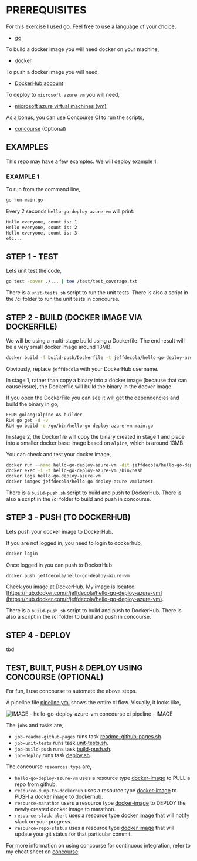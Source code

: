 
# PREREQUISITES

For this exercise I used go.  Feel free to use a language of your choice,

* [go](https://github.com/JeffDeCola/my-cheat-sheets/tree/master/software/development/languages/go-cheat-sheet)

To build a docker image you will need docker on your machine,

* [docker](https://github.com/JeffDeCola/my-cheat-sheets/tree/master/software/operations-tools/orchestration/builds-deployment-containers/docker-cheat-sheet)

To push a docker image you will need,

* [DockerHub account](https://hub.docker.com/)

To deploy to `microsoft azure vm` you will need,

* [microsoft azure virtual machines (vm)](https://github.com/JeffDeCola/my-cheat-sheets/tree/master/software/service-architectures/infrastructure-as-a-service/microsoft-azure-virtual-machines-cheat-sheet)

As a bonus, you can use Concourse CI to run the scripts,

* [concourse](https://github.com/JeffDeCola/my-cheat-sheets/tree/master/software/operations-tools/continuous-integration-continuous-deployment/concourse-cheat-sheet)
  (Optional)

## EXAMPLES

This repo may have a few examples. We will deploy example 1.

### EXAMPLE 1

To run from the command line,

```bash
go run main.go
```

Every 2 seconds `hello-go-deploy-azure-vm` will print:

```bash
Hello everyone, count is: 1
Hello everyone, count is: 2
Hello everyone, count is: 3
etc...
```

## STEP 1 - TEST

Lets unit test the code,

```bash
go test -cover ./... | tee /test/test_coverage.txt
```

There is a `unit-tests.sh` script to run the unit tests.
There is also a script in the /ci folder to run the unit tests
in concourse.

## STEP 2 - BUILD (DOCKER IMAGE VIA DOCKERFILE)

We will be using a multi-stage build using a Dockerfile.
The end result will be a very small docker image around 13MB.

```bash
docker build -f build-push/Dockerfile -t jeffdecola/hello-go-deploy-azure-vm .
```

Obviously, replace `jeffdecola` with your DockerHub username.

In stage 1, rather than copy a binary into a docker image (because
that can cause issue), the Dockerfile will build the binary in the
docker image.

If you open the DockerFile you can see it will get the dependencies and
build the binary in go,

```bash
FROM golang:alpine AS builder
RUN go get -d -v
RUN go build -o /go/bin/hello-go-deploy-azure-vm main.go
```

In stage 2, the Dockerfile will copy the binary created in
stage 1 and place into a smaller docker base image based
on `alpine`, which is around 13MB.

You can check and test your docker image,

```bash
docker run --name hello-go-deploy-azure-vm -dit jeffdecola/hello-go-deploy-azure-vm
docker exec -i -t hello-go-deploy-azure-vm /bin/bash
docker logs hello-go-deploy-azure-vm
docker images jeffdecola/hello-go-deploy-azure-vm:latest
```

There is a `build-push.sh` script to build and push to DockerHub.
There is also a script in the /ci folder to build and push
in concourse.

## STEP 3 - PUSH (TO DOCKERHUB)

Lets push your docker image to DockerHub.

If you are not logged in, you need to login to dockerhub,

```bash
docker login
```

Once logged in you can push to DockerHub

```bash
docker push jeffdecola/hello-go-deploy-azure-vm
```

Check you image at DockerHub. My image is located
[https://hub.docker.com/r/jeffdecola/hello-go-deploy-azure-vm](https://hub.docker.com/r/jeffdecola/hello-go-deploy-azure-vm).

There is a `build-push.sh` script to build and push to DockerHub.
There is also a script in the /ci folder to build and push
in concourse.

## STEP 4 - DEPLOY

tbd

## TEST, BUILT, PUSH & DEPLOY USING CONCOURSE (OPTIONAL)

For fun, I use concourse to automate the above steps.

A pipeline file [pipeline.yml](https://github.com/JeffDeCola/hello-go-deploy-azure-vm/tree/master/ci/pipeline.yml)
shows the entire ci flow. Visually, it looks like,

![IMAGE - hello-go-deploy-azure-vm concourse ci pipeline - IMAGE](pics/hello-go-deploy-azure-vm-pipeline.jpg)

The `jobs` and `tasks` are,

* `job-readme-github-pages` runs task
  [readme-github-pages.sh](https://github.com/JeffDeCola/hello-go-deploy-azure-vm/tree/master/ci/scripts/readme-github-pages.sh).
* `job-unit-tests` runs task
  [unit-tests.sh](https://github.com/JeffDeCola/hello-go-deploy-azure-vm/tree/master/ci/scripts/unit-tests.sh).
* `job-build-push` runs task
  [build-push.sh](https://github.com/JeffDeCola/hello-go-deploy-azure-vm/tree/master/ci/scripts/build-push.sh).
* `job-deploy` runs task
  [deploy.sh](https://github.com/JeffDeCola/hello-go-deploy-azure-vm/tree/master/ci/scripts/deploy.sh).

The concourse `resources type` are,

* `hello-go-deploy-azure-vm` uses a resource type
  [docker-image](https://hub.docker.com/r/concourse/git-resource/)
  to PULL a repo from github.
* `resource-dump-to-dockerhub` uses a resource type
  [docker-image](https://hub.docker.com/r/concourse/docker-image-resource/)
  to PUSH a docker image to dockerhub.
* `resource-marathon` users a resource type
  [docker-image](https://hub.docker.com/r/ckaznocha/marathon-resource)
  to DEPLOY the newly created docker image to marathon.
* `resource-slack-alert` uses a resource type
  [docker image](https://hub.docker.com/r/cfcommunity/slack-notification-resource)
  that will notify slack on your progress.
* `resource-repo-status` uses a resource type
  [docker image](https://hub.docker.com/r/dpb587/github-status-resource)
  that will update your git status for that particular commit.

For more information on using concourse for continuous integration,
refer to my cheat sheet on [concourse](https://github.com/JeffDeCola/my-cheat-sheets/tree/master/software/operations-tools/continuous-integration-continuous-deployment/concourse-cheat-sheet).
